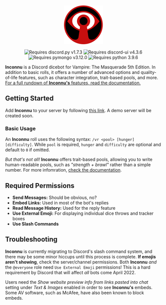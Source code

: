 <p align="center">
  <img src="images/inconnu_logo.png" alt="Inconnu Dicebot" width=125 height=125 />
</p>

<p align="center">
  <img src="https://img.shields.io/badge/discord.py-1.7.3-brightgreen" alt="Requires discord.py v1.7.3" />
  <img src="https://img.shields.io/badge/discord--ui-4.3.1-blue" alt="Requires discord-ui v4.3.6" />
  <img src="https://img.shields.io/badge/pymongo-3.12.0-yellow" alt="Requires pymongo v3.12.0" />
  <img src="https://img.shields.io/badge/python-3.9.6-9cf" alt="Requires python 3.9.6" />
</p>

**Inconnu** is a Discord dicebot for Vampire: The Masquerade 5th Edition. In addition to basic rolls, it offers a number of advanced options and quality-of-life features, such as character integration, trait-based pools, and more. [For a full rundown of **Inconnu's** features, read the documentation.](https://www.inconnu-bot.com)

## Getting Started

Add **Inconnu** to your server by following [this link](https://discord.com/api/oauth2/authorize?client_id=882409882119196704&permissions=2147829760&scope=bot%20applications.commands). A demo server will be created soon.

### Basic Usage

An **Inconnu** roll uses the following syntax: `/vr <pool> [hunger] [difficulty]`. While `pool` is required, `hunger` and `difficulty` are optional and default to `0` if omitted.

*But that's not all!* **Inconnu** offers trait-based pools, allowing you to write human-readable pools, such as *"strength + brawl"* rather than a simple number. For more infomration, [check the documentation](https://www.inconnu-bot.com).

## Required Permissions

* **Send Messages:** Should be obvious, no?
* **Embed Links:** Used in most of the bot's replies
* **Read Message History:** Used for the reply feature
* **Use External Emoji:** For displaying individual dice throws and tracker boxes
* **Use Slash Commands**

## Troubleshooting

**Inconnu** is currently migrating to Discord's slash command system, and there may be some minor hiccups until this process is complete. **If emojis aren't showing**, check the server/channel permissions. Both **Inconnu** *and* the `@everyone` role need `Use External Emoji` permissions! This is a hard requirement by Discord that will affect *all* bots come April 2022.

Users need the *Show website preview info from links pasted into chat* setting under *Text & Images* enabled in order to see **Inconnu's** embeds. Some AV software, such as McAfee, have also been known to block embeds.
